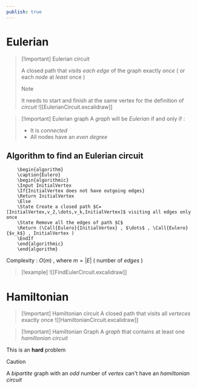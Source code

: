 ```yaml
---
publish: true
---
```

# Eulerian


>[!important] Eulerian circuit
>
>A closed path that *visits* *each* *edge* of the graph exactly *once* ( or each *node* at *least* once )
>>[!note] 
>>It needs to start and finish at the same vertex for the definition of *circuit*
>>![[EulerianCircuit.excalidraw]]

>[!important] Eulerian graph
>A *graph* will be *Eulerian* if and only if :
>+ It is *connected*
>+ All nodes have an *even* *degree*

## Algorithm to find an Eulerian circuit

```pseudo
	\begin{algorithm}
	\caption{Eulero}
	\begin{algorithmic}
	\Input InitialVertex
	\If{InitialVertex does not have outgoing edges}
	\Return InitialVertex
    \Else
    \State Create a closed path $C=[InitialVertex,v_2,\dots,v_k,InitialVertex]$ visiting all edges only once 
    \State Remove all the edges of path $C$
    \Return (\Call{Eulero}{InitialVertex} , $\dots$ , \Call{Eulero}{$v_k$} , InitialVertex )
    \EndIf
	\end{algorithmic}
	\end{algorithm}
```

Complexity : $O(m)$ , where $m=|E|$ ( number of *edges* )

>[!example]
>![[FindEulerCircuit.excalidraw]]

# Hamiltonian


>[!important] Hamiltonian circuit
>A closed path that visits all *verteces* exactly once
>![[HamiltonianCircuit.excalidraw]]

>[!important] Hamiltonian Graph
>A *graph* that contains at least one *hamiltonian circuit*

 This is an **hard** problem

>[!caution] 
>A *bipartite* graph with an *odd* number of *vertex* can't have an *hamiltonian circuit*